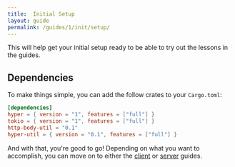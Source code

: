 ```yaml
---
title:  Initial Setup
layout: guide
permalink: /guides/1/init/setup/
---
```


This will help get your initial setup ready to be able to try out the
lessons in the guides.

## Dependencies

To make things simple, you can add the follow crates to your
`Cargo.toml`:

```toml
[dependencies]
hyper = { version = "1", features = ["full"] }
tokio = { version = "1", features = ["full"] }
http-body-util = "0.1"
hyper-util = { version = "0.1", features = ["full"] }
```

And with that, you're good to go! Depending on what you want to
accomplish, you can move on to either the [client][] or [server][]
guides.

[client]: ../../client/basic
[server]: ../../server/basic
